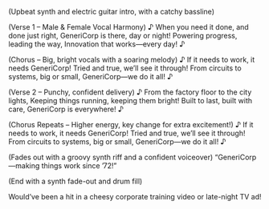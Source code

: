 (Upbeat synth and electric guitar intro, with a catchy bassline)

(Verse 1 – Male & Female Vocal Harmony)
♪ When you need it done, and done just right,
GeneriCorp is there, day or night!
Powering progress, leading the way,
Innovation that works—every day! ♪

(Chorus – Big, bright vocals with a soaring melody)
♪ If it needs to work, it needs GeneriCorp!
Tried and true, we’ll see it through!
From circuits to systems, big or small,
GeneriCorp—we do it all! ♪

(Verse 2 – Punchy, confident delivery)
♪ From the factory floor to the city lights,
Keeping things running, keeping them bright!
Built to last, built with care,
GeneriCorp is everywhere! ♪

(Chorus Repeats – Higher energy, key change for extra excitement!)
♪ If it needs to work, it needs GeneriCorp!
Tried and true, we’ll see it through!
From circuits to systems, big or small,
GeneriCorp—we do it all! ♪

(Fades out with a groovy synth riff and a confident voiceover)
“GeneriCorp—making things work since ’72!”

(End with a synth fade-out and drum fill)

Would’ve been a hit in a cheesy corporate training video or late-night TV ad!